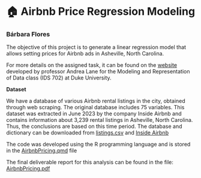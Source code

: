 # 🏠 Airbnb Price Regression Modeling
### Bárbara Flores

The objective of this project is to generate a linear regression model that allows setting prices for Airbnb ads in Asheville, North Carolina.

For more details on the assigned task, it can be found on the [website](https://anlane611.github.io/ids702-fall23/DAA/DA1.html) developed by professor Andrea Lane for the Modeling and Representation of Data class (IDS 702) at Duke University.

**Dataset**

We have a database of various Airbnb rental listings in the city, obtained through web scraping. The original database includes 75 variables. This dataset was extracted in June 2023 by the company Inside Airbnb and contains information about 3,239 rental listings in Asheville, North Carolina. Thus, the conclusions are based on this time period. The database and dictionary can be downloaded from [listings.csv](https://github.com/BarbaraPFloresRios/IDS702_ModelingAndRepresentationOfData/blob/main/20231001_LinearRegression/listings.csv) and [Inside Airbnb](http://insideairbnb.com/get-the-data/)

The code was developed using the R programming language and is stored in the [AirbnbPricing.qmd](https://github.com/BarbaraPFloresRios/IDS702_ModelingAndRepresentationOfData/blob/main/20231001_LinearRegression/AirbnbPricing.qmd) file 

The final deliverable report for this analysis can be found in the file: [AirbnbPricing.pdf](https://github.com/BarbaraPFloresRios/IDS702_ModelingAndRepresentationOfData/blob/main/20231001_LinearRegression/AirbnbPricing.pdf)
